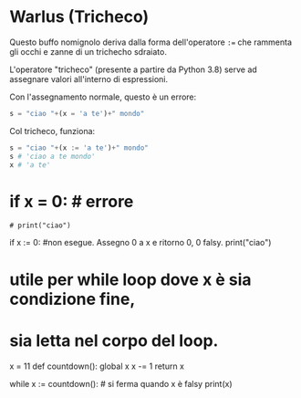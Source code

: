 # Warlus (Tricheco)

Questo buffo nomignolo deriva dalla forma dell'operatore `:=` che rammenta gli occhi e zanne di un trichecho sdraiato.

L'operatore "tricheco" (presente a partire da Python 3.8) serve ad assegnare valori all'interno di espressioni.

Con l'assegnamento normale, questo è un errore:

```python
s = "ciao "+(x = 'a te')+" mondo"
```

Col tricheco, funziona:

```python
s = "ciao "+(x := 'a te')+" mondo"
s # 'ciao a te mondo'
x # 'a te'
```



# if x = 0: # errore
    # print("ciao")

if x := 0: #non esegue. Assegno 0 a x e ritorno 0, 0 falsy. 
    print("ciao")

# utile per while loop dove x è sia condizione fine,
# sia letta nel corpo del loop.
x = 11
def countdown():
    global x
    x -= 1
    return x

while x := countdown(): # si ferma quando x è falsy
    print(x)


